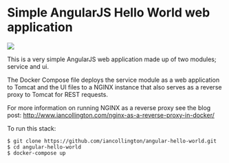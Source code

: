 # Simple AngularJS Hello World web application

<a href='https://travis-ci.org/iancollington/angular-hello-world/builds'><img src='https://travis-ci.org/iancollington/angular-hello-world.svg?branch=master'></a>

This is a very simple AngularJS web application made up of two modules; service and ui.

The Docker Compose file deploys the service module as a web application to Tomcat and the UI files to a NGINX instance that also serves as a reverse proxy to Tomcat for REST requests.

For more information on running NGINX as a reverse proxy see the blog post: http://www.iancollington.com/nginx-as-a-reverse-proxy-in-docker/

To run this stack:

```
$ git clone https://github.com/iancollington/angular-hello-world.git
$ cd angular-hello-world
$ docker-compose up
```
